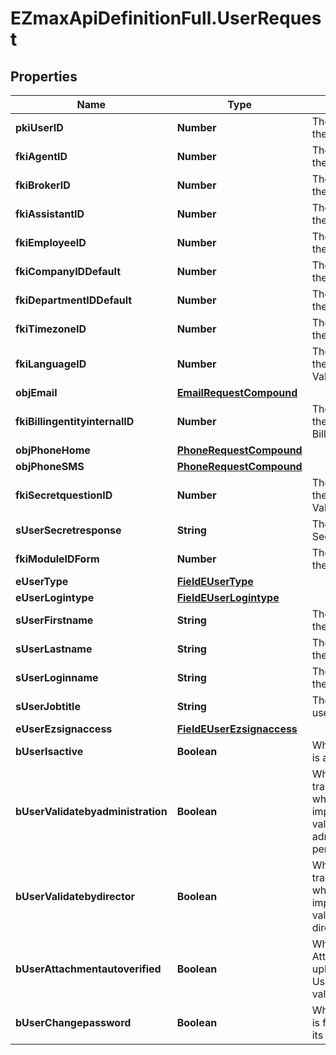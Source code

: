 # EZmaxApiDefinitionFull.UserRequest

## Properties

Name | Type | Description | Notes
------------ | ------------- | ------------- | -------------
**pkiUserID** | **Number** | The unique ID of the User | [optional] 
**fkiAgentID** | **Number** | The unique ID of the Agent. | [optional] 
**fkiBrokerID** | **Number** | The unique ID of the Broker. | [optional] 
**fkiAssistantID** | **Number** | The unique ID of the Assistant. | [optional] 
**fkiEmployeeID** | **Number** | The unique ID of the Employee. | [optional] 
**fkiCompanyIDDefault** | **Number** | The unique ID of the Company | 
**fkiDepartmentIDDefault** | **Number** | The unique ID of the Department | 
**fkiTimezoneID** | **Number** | The unique ID of the Timezone | 
**fkiLanguageID** | **Number** | The unique ID of the Language.  Valid values:  |Value|Description| |-|-| |1|French| |2|English| | 
**objEmail** | [**EmailRequestCompound**](EmailRequestCompound.md) |  | 
**fkiBillingentityinternalID** | **Number** | The unique ID of the Billingentityinternal. | 
**objPhoneHome** | [**PhoneRequestCompound**](PhoneRequestCompound.md) |  | [optional] 
**objPhoneSMS** | [**PhoneRequestCompound**](PhoneRequestCompound.md) |  | [optional] 
**fkiSecretquestionID** | **Number** | The unique ID of the Secretquestion.  Valid values:  |Value|Description| |-|-| |1|The name of the hospital in which you were born| |2|The name of your grade school| |3|The last name of your favorite teacher| |4|Your favorite sports team| |5|Your favorite TV show| |6|Your favorite movie| |7|The name of the street on which you grew up| |8|The name of your first employer| |9|Your first car| |10|Your favorite food| |11|The name of your first pet| |12|Favorite musician/band| |13|What instrument you play| |14|Your father&#39;s middle name| |15|Your mother&#39;s maiden name| |16|Name of your eldest child| |17|Your spouse&#39;s middle name| |18|Favorite restaurant| |19|Childhood nickname| |20|Favorite vacation destination| |21|Your boat&#39;s name| |22|Date of Birth (YYYY-MM-DD)| |22|Secret Code| |22|Your reference code| | [optional] 
**sUserSecretresponse** | **String** | The answer to the Secretquestion | [optional] 
**fkiModuleIDForm** | **Number** | The unique ID of the Module | [optional] 
**eUserType** | [**FieldEUserType**](FieldEUserType.md) |  | 
**eUserLogintype** | [**FieldEUserLogintype**](FieldEUserLogintype.md) |  | 
**sUserFirstname** | **String** | The first name of the user | 
**sUserLastname** | **String** | The last name of the user | 
**sUserLoginname** | **String** | The login name of the User. | 
**sUserJobtitle** | **String** | The job title of the user | [optional] 
**eUserEzsignaccess** | [**FieldEUserEzsignaccess**](FieldEUserEzsignaccess.md) |  | 
**bUserIsactive** | **Boolean** | Whether the User is active or not | 
**bUserValidatebyadministration** | **Boolean** | Whether if the transactions in which the User is implicated must be validated by administrative personnel or not | [optional] 
**bUserValidatebydirector** | **Boolean** | Whether if the transactions in which the User is implicated must be validated by a director or not | [optional] 
**bUserAttachmentautoverified** | **Boolean** | Whether if Attachments uploaded by the User must be validated or not | [optional] 
**bUserChangepassword** | **Boolean** | Whether if the User is forced to change its password | [optional] 


